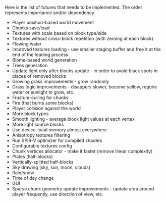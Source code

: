 Here is the list of futures that needs to be implemented.
The order represents importance and/or dependency.
* Player position-based world movement
* Chunks save/load
* Textures with scale based on block type/side
* Textures without cross-block repetition (with zeroing at each block)
* Flowing water
* Improved textures loading - use smaller staging buffer and free it at the end of the loading process
* Biome-based world generation
* Trees generation
* Update light only after blocks update - in order to avoid black spots in places of removed blocks
* Growing grass improvements - grow randomly
* Grass logic improvements - disappers slower, become yellow, require water or sunlight to grow, etc.
* Frustum-culling for chunks
* Fire (that burns some blocks)
* Player collision against the world
* More block types
* Smooth lighting - average block light values at each vertex
* More light source blocks
* Use device-local memory almost everywhere
* Anisotropy textures filtering
* Run SPIR-V optimizer for compiled shaders
* Configurable textures config
* Chunk vertices allocator - make it faster (remove linear complexity)
* Plates (half-blocks)
* Vertically-splitted half-blocks
* Sky drawing (sky, sun, moon, clouds)
* Rain/snow
* Time of day change
* GUI
* Sparse chunk geometry update improvements - update area around player frequently, use direction of view, etc.
